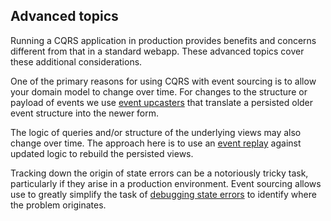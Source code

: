 ## Advanced topics

Running a CQRS application in production provides benefits and concerns different from that in a standard webapp.
These advanced topics cover these additional considerations.

One of the primary reasons for using CQRS with event sourcing is to allow your domain model to change over time.
For changes to the structure or payload of events we use 
[event upcasters](advanced_event_upcasters.md) that translate a persisted older event 
structure into the newer form.

The logic of queries and/or structure of the underlying views may also change over time. 
The approach here is to use an 
[event replay](advanced_event_replay.md) against updated logic to rebuild the persisted views.

Tracking down the origin of state errors can be a notoriously tricky task, particularly if they arise in a
production environment.
Event sourcing allows use to greatly simplify the task of
[debugging state errors](advanced_debugging_state.md) to identify where the problem originates.
